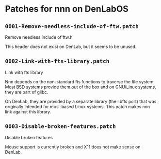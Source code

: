 # Patches for nnn on DenLabOS

## `0001-Remove-needless-include-of-ftw.patch`

Remove needless include of ftw.h

This header does not exist on DenLab, but it seems to be unused.

## `0002-Link-with-fts-library.patch`

Link with fts library

Nnn depends on the non-standard fts functions to traverse the file
system. Most BSD systems provide them out of the box and on
GNU/Linux systems, they are part of glibc.

On DenLab, they are provided by a separate library (the libfts port)
that was originally intended for musl-based Linux systems.
This patch makes nnn link against this library.

## `0003-Disable-broken-features.patch`

Disable broken features

Mouse support is currently broken and X11 does not make sense on DenLab.

